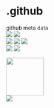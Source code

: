 # .github  
github meta data  
![](https://img.shields.io/github/commit-activity/m/GHub-fr/.github?color=red&style=for-the-badge)
![](https://img.shields.io/github/last-commit/GHub-fr/.github?color=red&style=for-the-badge)  
![](https://img.shields.io/github/stars/GHub-fr?color=red&style=for-the-badge)
![](https://img.shields.io/github/stars/GHub-fr/.github?color=red&label=repo%20stars&style=for-the-badge)
![](https://img.shields.io/github/contributors/GHub-fr/.github?style=for-the-badge)  
![](https://img.shields.io/github/languages/code-size/GHub-fr/.github?color=red)
![](https://img.shields.io/github/repo-size/GHub-fr/.github?color=red)  
  
  
<a href="https://GHub.fr"><img src="https://GHub.fr/storage/img/logo.png" width=100 height=100></a>  
<a href="https://discord.gg/ssC6KYMjZz"><img src="https://discordapp.com/api/guilds/1015687367102836869/widget.png"></a>  
